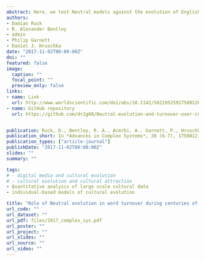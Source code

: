 ```yaml
---
abstract: Here, we test Neutral models against the evolution of English word frequency and vocabulary at the corpus scale, as recorded in annual word frequencies from three centuries of English lan- guage books. Against these data, we test both static and dynamic predictions of two neutral models, including the relation between corpus size and vocabulary size, frequency distributions, and turnover within those frequency distributions. Although a commonly used Neutral model fails to replicate all these emergent properties at once, we  find that a modi fied two-stage Neutral model does replicate the static and dynamic properties of the corpus data. This two-stage model is meant to represent a relatively small corpus of English books, analogous to a `canon', sampled by an exponentially increasing corpus of books among the wider population of authors. More broadly, this model - a smaller neutral model within a larger neutral model - could represent more broadly those situations where mass attention is focused on a small subset of the cultural variants.
authors:
- Damian Ruck
- R. Alexander Bentley
- admin
- Philip Garnett
- Daniel J. Hruschka
date: "2017-11-02T00:00:00Z"
doi: ""
featured: false
image:
  caption: ""
  focal_point: ""
  preview_only: false
links:
- name: Link
  url: http://www.worldscientific.com/doi/abs/10.1142/S0219525917500126
- name: GitHub repository
  url: https://github.com/dr2g08/Neutral-evolution-and-turnover-over-centuries-of-English-word-popularity


publication: Ruck, D., Bentley, R. A., Acerbi, A., Garnett, P., Hruschka, D. J. (2017), Role of Neutral evolution in word turnover during centuries of English word popularity, *Advances in Complex Systems*, 20 (6-7), 1750012
publication_short: In *Advances in Complex Systems*, 20 (6-7), 1750012
publication_types: ["article-journal"]
publishDate: "2017-11-02T00:00:00Z"
slides: ""
summary: ""

tags:
# - digital media and cultural evolution
# - cultural evolution and cultural attraction 
- Quantitative analysis of large scale cultural data
- individual-based models of cultural evolution

title: "Role of Neutral evolution in word turnover during centuries of English word popularity"
url_code: ""
url_dataset: ""
url_pdf: files/2017_complex_sys.pdf
url_poster: ""
url_project: ""
url_slides: ""
url_source: ""
url_video: ""
---
```

<script id="altmetric-embed-js" type="text/javascript"
src='https://d1bxh8uas1mnw7.cloudfront.net/assets/embed.js'></script>

<div data-badge-details="right" data-badge-type="donut" data-doi="10.1142/S0219525917500126" data-hide-no-mentions="true" class="altmetric-embed"></div>